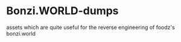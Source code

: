 # Bonzi.WORLD-dumps
assets which are quite useful for the reverse engineering of foodz's bonzi.world
